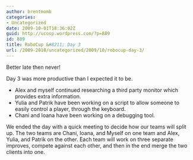 ```yaml
---
author: brentmomb
categories:
- Uncategorized
date: 2009-10-01T18:36:02Z
guid: http://ucosp.wordpress.com/?p=889
id: 889
title: RoboCup &#8211; Day 3
url: /2009-2010/uncategorized/2009/10/robocup-day-3/
---
```


Better late then never!

Day 3 was more productive than I expected it to be.

  * Alex and myself continued researching a third party monitor which provides extra information.
  * Yulia and Patrik have been working on a script to allow someone to easily control a player, through the keyboard.
  * Chani and Ioana have been working on a debugging tool.

We ended the day with a quick meeting to decide how our teams will split up. The two teams are Chani, Ioana, and Myself on one team and Alex, Yulia, and Patrik on the other. Each team will work on three separate improves, compete against each other, and then in the end merge the two clients into one.